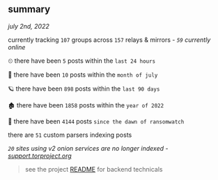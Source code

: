 
## summary
_july 2nd, 2022_

currently tracking `107` groups across `157` relays & mirrors - _`59` currently online_

⏲ there have been `5` posts within the `last 24 hours`

🦈 there have been `10` posts within the `month of july`

🪐 there have been `898` posts within the `last 90 days`

🏚 there have been `1858` posts within the `year of 2022`

🦕 there have been `4144` posts `since the dawn of ransomwatch`

there are `51` custom parsers indexing posts

_`20` sites using v2 onion services are no longer indexed - [support.torproject.org](https://support.torproject.org/onionservices/v2-deprecation/)_

> see the project [README](https://github.com/joshhighet/ransomwatch#ransomwatch--) for backend technicals
